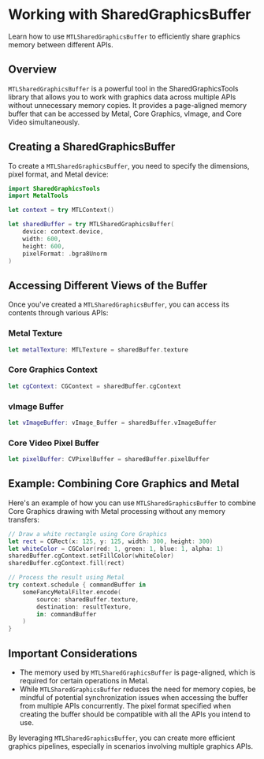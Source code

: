 # Working with SharedGraphicsBuffer

Learn how to use `MTLSharedGraphicsBuffer` to efficiently share graphics memory between different APIs.

## Overview

``MTLSharedGraphicsBuffer`` is a powerful tool in the SharedGraphicsTools library that allows you to work with graphics data across multiple APIs without unnecessary memory copies. It provides a page-aligned memory buffer that can be accessed by Metal, Core Graphics, vImage, and Core Video simultaneously.

## Creating a SharedGraphicsBuffer

To create a `MTLSharedGraphicsBuffer`, you need to specify the dimensions, pixel format, and Metal device:

```swift
import SharedGraphicsTools
import MetalTools

let context = try MTLContext()

let sharedBuffer = try MTLSharedGraphicsBuffer(
    device: context.device,
    width: 600,
    height: 600,
    pixelFormat: .bgra8Unorm
)
```

## Accessing Different Views of the Buffer

Once you've created a ``MTLSharedGraphicsBuffer``, you can access its contents through various APIs:

### Metal Texture

```swift
let metalTexture: MTLTexture = sharedBuffer.texture
```

### Core Graphics Context

```swift
let cgContext: CGContext = sharedBuffer.cgContext
```

### vImage Buffer

```swift
let vImageBuffer: vImage_Buffer = sharedBuffer.vImageBuffer
```

### Core Video Pixel Buffer

```swift
let pixelBuffer: CVPixelBuffer = sharedBuffer.pixelBuffer
```

## Example: Combining Core Graphics and Metal

Here's an example of how you can use ``MTLSharedGraphicsBuffer`` to combine Core Graphics drawing with Metal processing without any memory transfers:

```swift
// Draw a white rectangle using Core Graphics
let rect = CGRect(x: 125, y: 125, width: 300, height: 300)
let whiteColor = CGColor(red: 1, green: 1, blue: 1, alpha: 1)
sharedBuffer.cgContext.setFillColor(whiteColor)
sharedBuffer.cgContext.fill(rect)

// Process the result using Metal
try context.schedule { commandBuffer in
    someFancyMetalFilter.encode(
        source: sharedBuffer.texture,
        destination: resultTexture,
        in: commandBuffer
    )
}
```

## Important Considerations

- The memory used by ``MTLSharedGraphicsBuffer`` is page-aligned, which is required for certain operations in Metal.
- While ``MTLSharedGraphicsBuffer`` reduces the need for memory copies, be mindful of potential synchronization issues when accessing the buffer from multiple APIs concurrently.
The pixel format specified when creating the buffer should be compatible with all the APIs you intend to use.

By leveraging ``MTLSharedGraphicsBuffer``, you can create more efficient graphics pipelines, especially in scenarios involving multiple graphics APIs.
